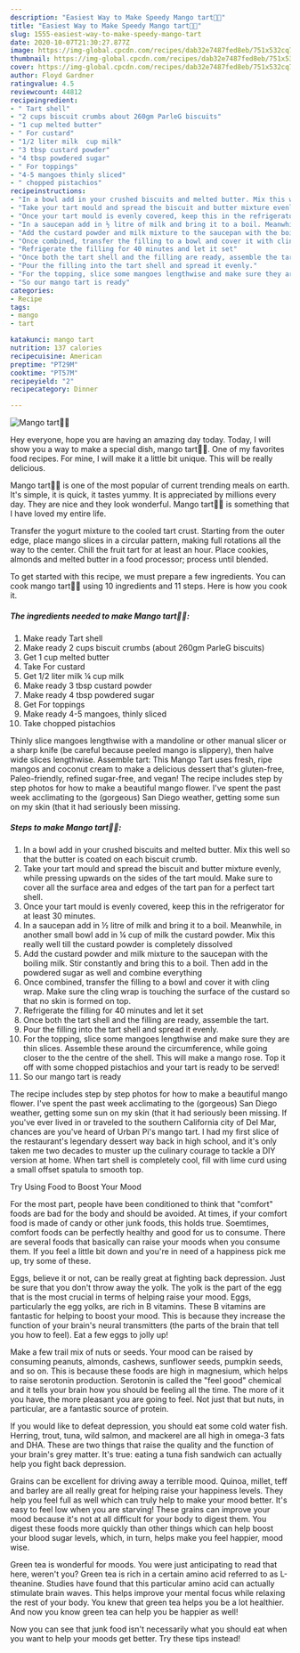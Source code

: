 ```yaml
---
description: "Easiest Way to Make Speedy Mango tart🥭😋"
title: "Easiest Way to Make Speedy Mango tart🥭😋"
slug: 1555-easiest-way-to-make-speedy-mango-tart
date: 2020-10-07T21:30:27.877Z
image: https://img-global.cpcdn.com/recipes/dab32e7487fed8eb/751x532cq70/mango-tart🥭😋-recipe-main-photo.jpg
thumbnail: https://img-global.cpcdn.com/recipes/dab32e7487fed8eb/751x532cq70/mango-tart🥭😋-recipe-main-photo.jpg
cover: https://img-global.cpcdn.com/recipes/dab32e7487fed8eb/751x532cq70/mango-tart🥭😋-recipe-main-photo.jpg
author: Floyd Gardner
ratingvalue: 4.5
reviewcount: 44812
recipeingredient:
- " Tart shell"
- "2 cups biscuit crumbs about 260gm ParleG biscuits"
- "1 cup melted butter"
- " For custard"
- "1/2 liter milk  cup milk"
- "3 tbsp custard powder"
- "4 tbsp powdered sugar"
- " For toppings"
- "4-5 mangoes thinly sliced"
- " chopped pistachios"
recipeinstructions:
- "In a bowl add in your crushed biscuits and melted butter. Mix this well so that the butter is coated on each biscuit crumb."
- "Take your tart mould and spread the biscuit and butter mixture evenly, while pressing upwards on the sides of the tart mould. Make sure to cover all the surface area and edges of the tart pan for a perfect tart shell."
- "Once your tart mould is evenly covered, keep this in the refrigerator for at least 30 minutes."
- "In a saucepan add in ½ litre of milk and bring it to a boil. Meanwhile, in another small bowl add in ¼ cup of milk the custard powder. Mix this really well till the custard powder is completely dissolved"
- "Add the custard powder and milk mixture to the saucepan with the boiling milk. Stir constantly and bring this to a boil. Then add in the powdered sugar as well and combine everything"
- "Once combined, transfer the filling to a bowl and cover it with cling wrap. Make sure the cling wrap is touching the surface of the custard so that no skin is formed on top."
- "Refrigerate the filling for 40 minutes and let it set"
- "Once both the tart shell and the filling are ready, assemble the tart."
- "Pour the filling into the tart shell and spread it evenly."
- "For the topping, slice some mangoes lengthwise and make sure they are thin slices. Assemble these around the circumference, while going closer to the the centre of the shell. This will make a mango rose. Top it off with some chopped pistachios and your tart is ready to be served!"
- "So our mango tart is ready"
categories:
- Recipe
tags:
- mango
- tart

katakunci: mango tart 
nutrition: 137 calories
recipecuisine: American
preptime: "PT29M"
cooktime: "PT57M"
recipeyield: "2"
recipecategory: Dinner

---
```



![Mango tart🥭😋](https://img-global.cpcdn.com/recipes/dab32e7487fed8eb/751x532cq70/mango-tart🥭😋-recipe-main-photo.jpg)

Hey everyone, hope you are having an amazing day today. Today, I will show you a way to make a special dish, mango tart🥭😋. One of my favorites food recipes. For mine, I will make it a little bit unique. This will be really delicious.

Mango tart🥭😋 is one of the most popular of current trending meals on earth. It's simple, it is quick, it tastes yummy. It is appreciated by millions every day. They are nice and they look wonderful. Mango tart🥭😋 is something that I have loved my entire life.

Transfer the yogurt mixture to the cooled tart crust. Starting from the outer edge, place mango slices in a circular pattern, making full rotations all the way to the center. Chill the fruit tart for at least an hour. Place cookies, almonds and melted butter in a food processor; process until blended.


To get started with this recipe, we must prepare a few ingredients. You can cook mango tart🥭😋 using 10 ingredients and 11 steps. Here is how you cook it.

<!--inarticleads1-->

##### The ingredients needed to make Mango tart🥭😋:

1. Make ready  Tart shell
1. Make ready 2 cups biscuit crumbs (about 260gm ParleG biscuits)
1. Get 1 cup melted butter
1. Take  For custard
1. Get 1/2 liter milk ¼ cup milk
1. Make ready 3 tbsp custard powder
1. Make ready 4 tbsp powdered sugar
1. Get  For toppings
1. Make ready 4-5 mangoes, thinly sliced
1. Take  chopped pistachios


Thinly slice mangoes lengthwise with a mandoline or other manual slicer or a sharp knife (be careful because peeled mango is slippery), then halve wide slices lengthwise. Assemble tart: This Mango Tart uses fresh, ripe mangos and coconut cream to make a delicious dessert that&#39;s gluten-free, Paleo-friendly, refined sugar-free, and vegan! The recipe includes step by step photos for how to make a beautiful mango flower. I&#39;ve spent the past week acclimating to the (gorgeous) San Diego weather, getting some sun on my skin (that it had seriously been missing. 

<!--inarticleads2-->

##### Steps to make Mango tart🥭😋:

1. In a bowl add in your crushed biscuits and melted butter. Mix this well so that the butter is coated on each biscuit crumb.
1. Take your tart mould and spread the biscuit and butter mixture evenly, while pressing upwards on the sides of the tart mould. Make sure to cover all the surface area and edges of the tart pan for a perfect tart shell.
1. Once your tart mould is evenly covered, keep this in the refrigerator for at least 30 minutes.
1. In a saucepan add in ½ litre of milk and bring it to a boil. Meanwhile, in another small bowl add in ¼ cup of milk the custard powder. Mix this really well till the custard powder is completely dissolved
1. Add the custard powder and milk mixture to the saucepan with the boiling milk. Stir constantly and bring this to a boil. Then add in the powdered sugar as well and combine everything
1. Once combined, transfer the filling to a bowl and cover it with cling wrap. Make sure the cling wrap is touching the surface of the custard so that no skin is formed on top.
1. Refrigerate the filling for 40 minutes and let it set
1. Once both the tart shell and the filling are ready, assemble the tart.
1. Pour the filling into the tart shell and spread it evenly.
1. For the topping, slice some mangoes lengthwise and make sure they are thin slices. Assemble these around the circumference, while going closer to the the centre of the shell. This will make a mango rose. Top it off with some chopped pistachios and your tart is ready to be served!
1. So our mango tart is ready


The recipe includes step by step photos for how to make a beautiful mango flower. I&#39;ve spent the past week acclimating to the (gorgeous) San Diego weather, getting some sun on my skin (that it had seriously been missing. If you&#39;ve ever lived in or traveled to the southern California city of Del Mar, chances are you&#39;ve heard of Urban Pi&#39;s mango tart. I had my first slice of the restaurant&#39;s legendary dessert way back in high school, and it&#39;s only taken me two decades to muster up the culinary courage to tackle a DIY version at home. When tart shell is completely cool, fill with lime curd using a small offset spatula to smooth top. 

Try Using Food to Boost Your Mood


For the most part, people have been conditioned to think that "comfort" foods are bad for the body and should be avoided. At times, if your comfort food is made of candy or other junk foods, this holds true. Soemtimes, comfort foods can be perfectly healthy and good for us to consume. There are several foods that basically can raise your moods when you consume them. If you feel a little bit down and you're in need of a happiness pick me up, try some of these.

Eggs, believe it or not, can be really great at fighting back depression. Just be sure that you don't throw away the yolk. The yolk is the part of the egg that is the most crucial in terms of helping raise your mood. Eggs, particularly the egg yolks, are rich in B vitamins. These B vitamins are fantastic for helping to boost your mood. This is because they increase the function of your brain's neural transmitters (the parts of the brain that tell you how to feel). Eat a few eggs to jolly up!

Make a few trail mix of nuts or seeds. Your mood can be raised by consuming peanuts, almonds, cashews, sunflower seeds, pumpkin seeds, and so on. This is because these foods are high in magnesium, which helps to raise serotonin production. Serotonin is called the "feel good" chemical and it tells your brain how you should be feeling all the time. The more of it you have, the more pleasant you are going to feel. Not just that but nuts, in particular, are a fantastic source of protein.

If you would like to defeat depression, you should eat some cold water fish. Herring, trout, tuna, wild salmon, and mackerel are all high in omega-3 fats and DHA. These are two things that raise the quality and the function of your brain's grey matter. It's true: eating a tuna fish sandwich can actually help you fight back depression. 

Grains can be excellent for driving away a terrible mood. Quinoa, millet, teff and barley are all really great for helping raise your happiness levels. They help you feel full as well which can truly help to make your mood better. It's easy to feel low when you are starving! These grains can improve your mood because it's not at all difficult for your body to digest them. You digest these foods more quickly than other things which can help boost your blood sugar levels, which, in turn, helps make you feel happier, mood wise.

Green tea is wonderful for moods. You were just anticipating to read that here, weren't you? Green tea is rich in a certain amino acid referred to as L-theanine. Studies have found that this particular amino acid can actually stimulate brain waves. This helps improve your mental focus while relaxing the rest of your body. You knew that green tea helps you be a lot healthier. And now you know green tea can help you be happier as well!

Now you can see that junk food isn't necessarily what you should eat when you want to help your moods get better. Try  these tips  instead!

